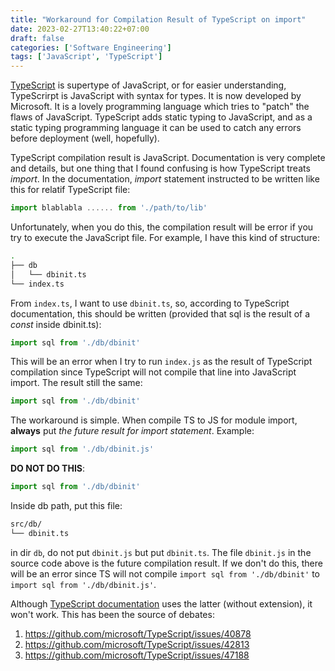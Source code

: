 ```yaml
---
title: "Workaround for Compilation Result of TypeScript on import"
date: 2023-02-27T13:40:22+07:00
draft: false
categories: ['Software Engineering']
tags: ['JavaScript', 'TypeScript']
---
```


[TypeScript](https://www.typescriptlang.org) is supertype of JavaScript, or for easier understanding, TypeScrirpt is JavaScript with syntax for types. It is now developed by Microsoft. It is a lovely programming language which tries to "patch" the flaws of JavaScript. TypeScript adds static typing to JavaScript, and as a static typing programming language it can be used to catch any errors before deployment (well, hopefully). 

TypeScript compilation result is JavaScript. Documentation is very complete and details, but one thing that I found confusing is how TypeScript treats *import*. In the documentation, *import* statement instructed to be written like this for relatif TypeScript file:

```ts
import blablabla ...... from './path/to/lib'
```

Unfortunately, when you do this, the compilation result will be error if you try to execute the JavaScript file. For example, I have this kind of structure:

```sh
.
├── db
│   └── dbinit.ts
└── index.ts
```

From `index.ts`, I want to use `dbinit.ts`, so, according to TypeScript documentation, this should be written (provided that sql is the result of a *const* inside dbinit.ts):

```ts
import sql from './db/dbinit'
```

This will be an error when I try to run `index.js` as the result of TypeScript compilation since TypeScript will not compile that line into JavaScript import. The result still the same:

```js
import sql from './db/dbinit'
```

The workaround is simple. When compile TS to JS for module import, **always** put *the future result for import statement*. Example: 

```ts
import sql from './db/dbinit.js'
```

**DO NOT DO THIS**:

```ts
import sql from './db/dbinit'
```

Inside db path, put this file:

```sh
src/db/
└── dbinit.ts
```

in dir `db`, do not put `dbinit.js` but put `dbinit.ts`. The file `dbinit.js` in the source code above is the future compilation result. If we don't do this, there will be an error since TS will not compile `import sql from './db/dbinit'` to `import sql from './db/dbinit.js'`.


Although [TypeScript documentation](https://www.typescriptlang.org/docs/handbook/modules.html) uses the latter (without extension), it won't work. This has been the source of debates:

1.  https://github.com/microsoft/TypeScript/issues/40878
2.  https://github.com/microsoft/TypeScript/issues/42813
3.  https://github.com/microsoft/TypeScript/issues/47188


